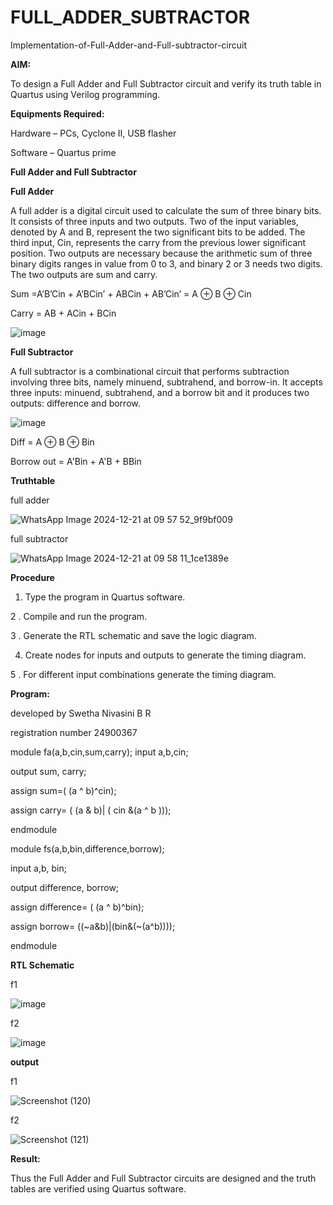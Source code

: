 # FULL_ADDER_SUBTRACTOR

Implementation-of-Full-Adder-and-Full-subtractor-circuit

**AIM:**

To design a Full Adder and Full Subtractor circuit and verify its truth table in Quartus using Verilog programming.

**Equipments Required:**

Hardware – PCs, Cyclone II, USB flasher

Software – Quartus prime

**Full Adder and Full Subtractor**

**Full Adder**

A full adder is a digital circuit used to calculate the sum of three binary bits. It consists of three inputs and two outputs. Two of the input variables, denoted by A and B, represent the two significant bits to be added. The third input, Cin, represents the carry from the previous lower significant position. Two outputs are necessary because the arithmetic sum of three binary digits ranges in value from 0 to 3, and binary 2 or 3 needs two digits. The two outputs are sum and carry.

Sum =A’B’Cin + A’BCin’ + ABCin + AB’Cin’ = A ⊕ B ⊕ Cin 

Carry = AB + ACin + BCin

![image](https://github.com/naavaneetha/FULL_ADDER_SUBTRACTOR/assets/154305477/0f30ba51-5ffb-4198-845f-18e054f675e7)



**Full Subtractor**

A full subtractor is a combinational circuit that performs subtraction involving three bits, namely minuend, subtrahend, and borrow-in. It accepts three inputs: minuend, subtrahend, and a borrow bit and it produces two outputs: difference and borrow.

![image](https://github.com/naavaneetha/FULL_ADDER_SUBTRACTOR/assets/154305477/02b24f51-ab51-4304-9ad6-7b81ffc1ead5)

Diff = A ⊕ B ⊕ Bin 

Borrow out = A'Bin + A'B + BBin





**Truthtable**





full adder







![WhatsApp Image 2024-12-21 at 09 57 52_9f9bf009](https://github.com/user-attachments/assets/32d07900-7ea6-465c-85aa-765afd06e8e0)









full subtractor






![WhatsApp Image 2024-12-21 at 09 58 11_1ce1389e](https://github.com/user-attachments/assets/cff18d1a-bad8-4caf-8df4-0b7cf0dbfbe6)











**Procedure**

1. Type the program in Quartus software.

2 . Compile and run the program.

3  . Generate the RTL schematic and save the logic diagram.

4. Create nodes for inputs and outputs to generate the timing diagram.

5 . For different input combinations generate the timing diagram.






**Program:**





developed by Swetha Nivasini B R 




registration number 24900367



module fa(a,b,cin,sum,carry);
input a,b,cin;

output sum, carry;

assign sum=( (a ^ b)^cin);

assign carry= ( (a & b)| ( cin &(a ^ b )));

endmodule





module fs(a,b,bin,difference,borrow);

input a,b, bin;

output difference, borrow;

assign difference= ( (a ^ b)^bin);

assign borrow= ((~a&b)|(bin&(~(a^b))));

endmodule








**RTL Schematic**



f1





![image](https://github.com/user-attachments/assets/a604a058-38d8-4d16-935d-2d8bd2655eb3)






f2







![image](https://github.com/user-attachments/assets/9d2bcb0e-7391-4f50-969b-867768bd9348)










**output**



f1






![Screenshot (120)](https://github.com/user-attachments/assets/78a2b5c4-eb6e-4c6e-8205-248342b9531d)




f2







![Screenshot (121)](https://github.com/user-attachments/assets/5be1c823-09be-4f8f-871b-c97f46710dac)










**Result:**




Thus the Full Adder and Full Subtractor circuits are designed and the truth tables are verified using Quartus software.



